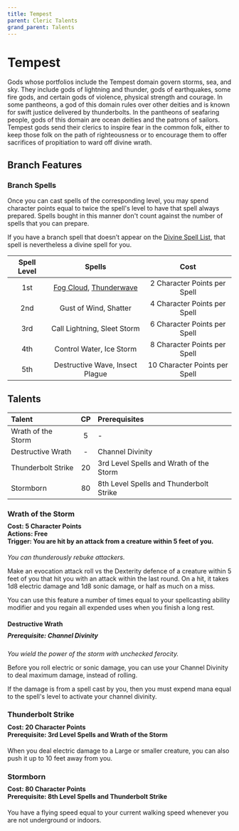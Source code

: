 ```yaml
---
title: Tempest
parent: Cleric Talents
grand_parent: Talents
---
```


# Tempest
Gods whose portfolios include the Tempest domain govern storms, sea, and sky. They include gods of lightning and thunder, gods of earthquakes, some fire gods, and certain gods of violence, physical strength and courage. In some pantheons, a god of this domain rules over other deities and is known for swift justice delivered by thunderbolts. In the pantheons of seafaring people, gods of this domain are ocean deities and the patrons of sailors. Tempest gods send their clerics to inspire fear in the common folk, either to keep those folk on the path of righteousness or to encourage them to offer sacrifices of propitiation to ward off divine wrath.

## Branch Features

### Branch Spells
Once you can cast spells of the corresponding level, you may spend character points equal to twice the spell's level to have that spell always prepared. Spells bought in this manner don't count against the number of spells that you can prepare.
 
If you have a branch spell that doesn’t appear on the [Divine Spell List](https://stormchaserroleplaying.com/stormchaserRPG/Spells/Lists/Divine/), that spell is nevertheless a divine spell for you.
 
| Spell Level | Spells | Cost |
|:-----------:|:------:|:----:|
| 1st | [Fog Cloud](https://stormchaserroleplaying.com/stormchaserRPG/Spells/1/Conjuration/#fog-cloud), [Thunderwave](https://stormchaserroleplaying.com/stormchaserRPG/Spells/1/Evocation/#thunderwave) | 2 Character Points per Spell |
| 2nd | Gust of Wind, Shatter | 4 Character Points per Spell |
| 3rd | Call Lightning, Sleet Storm | 6 Character Points per Spell |
| 4th | Control Water, Ice Storm | 8 Character Points per Spell |
| 5th | Destructive Wave, Insect Plague | 10 Character Points per Spell |

## Talents

| Talent | CP | Prerequisites |
|:-------|:--:|:--------------|
| Wrath of the Storm | 5  | - |
| Destructive Wrath  | -  | Channel Divinity |
| Thunderbolt Strike | 20 | 3rd Level Spells and Wrath of the Storm |  
| Stormborn          | 80 | 8th Level Spells and Thunderbolt Strike |  

### Wrath of the Storm

<div style="margin-top:-10px;"></div>
 
#### **Cost:** 5 Character Points<br>**Actions:** Free<br>**Trigger:** You are hit by an attack from a creature within 5 feet of you.
*You can thunderously rebuke attackers.* 

Make an evocation attack roll vs the Dexterity defence of a creature within 5 feet of you that hit you with an attack within the last round. On a hit, it takes 1d8 electric damage and 1d8 sonic damage, or half as much on a miss.

You can use this feature a number of times equal to your spellcasting ability modifier and you regain all expended uses when you finish a long rest.

#### Destructive Wrath

<div style="margin-top:-10px;"></div>
 
##### **Prerequisite:** Channel Divinity
*You wield the power of the storm with unchecked ferocity.*

Before you roll electric or sonic damage, you can use your Channel Divinity to deal maximum damage, instead of rolling.

If the damage is from a spell cast by you, then you must expend mana equal to the spell's level to activate your channel divinity.

### Thunderbolt Strike

<div style="margin-top:-10px;"></div>
 
#### **Cost:** 20 Character Points<br>**Prerequisite:** 3rd Level Spells and Wrath of the Storm
When you deal electric damage to a Large or smaller creature, you can also push it up to 10 feet away from you.

### Stormborn
<div style="margin-top:-10px;"></div>
 
#### **Cost:** 80 Character Points<br>**Prerequisite:** 8th Level Spells and Thunderbolt Strike
You have a flying speed equal to your current walking speed whenever you are not underground or indoors.
